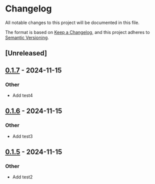 # Changelog

All notable changes to this project will be documented in this file.

The format is based on [Keep a Changelog](https://keepachangelog.com/en/1.0.0/),
and this project adheres to [Semantic Versioning](https://semver.org/spec/v2.0.0.html).

## [Unreleased]

## [0.1.7](https://github.com/liuzsen/abcc/compare/v0.1.6...v0.1.7) - 2024-11-15

### Other

- Add test4

## [0.1.6](https://github.com/liuzsen/abcc/compare/v0.1.5...v0.1.6) - 2024-11-15

### Other

- Add test3

## [0.1.5](https://github.com/liuzsen/abcc/compare/v0.1.4...v0.1.5) - 2024-11-15

### Other

- Add test2
